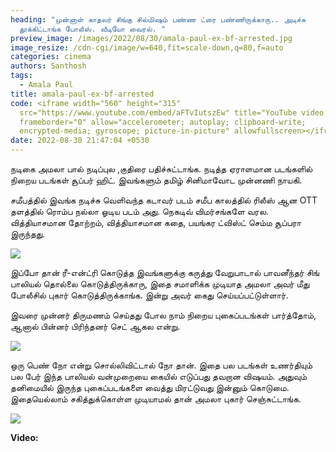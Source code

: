 ```yaml
---
heading: "முன்னாள் காதலர் சிங்கு சில்மிஷம் பண்ண ட்ரை பண்ணிருக்காரு.. அடிச்சு
  தூக்கிட்டாங்க போலீஸ். வீடியோ வைரல். "
preview_image: /images/2022/08/30/amala-paul-ex-bf-arrested.jpg
image_resize: /cdn-cgi/image/w=640,fit=scale-down,q=80,f=auto
categories: cinema
authors: Santhosh
tags:
  - Amala Paul
title: amala-paul-ex-bf-arrested
code: <iframe width="560" height="315"
  src="https://www.youtube.com/embed/aFTvIutszEw" title="YouTube video player"
  frameborder="0" allow="accelerometer; autoplay; clipboard-write;
  encrypted-media; gyroscope; picture-in-picture" allowfullscreen></iframe>
date: 2022-08-30 21:47:04 +0530
---
```

நடிகை அமலா பால் நடிப்புல ,குதிரை பதிச்சுட்டாங்க. நடித்த ஏராளமான படங்களில் நிறைய படங்கள் சூப்பர் ஹிட். இவங்களும் தமிழ் சினிமாவோட முன்னணி நாயகி.

சமீபத்தில் இவங்க நடிச்சு வெளிவந்த  கடாவர் படம் சமீப காலத்தில் ரிலீஸ் ஆன OTT தளத்தில் ரொம்ப நல்லா ஓடிய படம் அது. நெகடிவ் விமர்சங்களே வரல. வித்தியாசமான தோற்றம், வித்தியாசமான கதை, பயங்கர ட்விஸ்ட் செம்ம சூப்பரா இருந்தது.

![](/images/2022/08/30/amala-bf-issue-video-2.jpg)

இப்போ தான் ரீ-என்ட்ரி கொடுத்த இவங்களுக்கு கருத்து வேறுபாடால் பாவனீந்தர் சிங் பாலியல் தொல்லை கொடுத்திருக்காரு, இதை சமாளிக்க முடியாத அமலா அவர் மீது போலீசில் புகார் கொடுத்திருக்காங்க. இன்று அவர் கைது செய்யப்பட்டுள்ளார்.

இவரை முன்னர் திருமணம் செய்தது போல நாம் நிறைய புகைப்படங்கள் பார்த்தோம், ஆனால் பின்னர் பிரிந்தனர் செட் ஆகல என்று.

![](/images/2022/08/30/amala-bf-issue-video.jpg)

ஒரு பெண் நோ என்று சொல்லிவிட்டால் நோ தான். இதை பல படங்கள் உணர்தியும் பல பேர் இந்த பாலியல் வன்முறையை கையில் எடுப்பது தவறான விஷயம். அதுவும் தனிமையில் இருந்த புகைப்படங்களை வைத்து மிரட்டுவது இன்னும் கொடுமை. இதையெல்லாம் சகித்துக்கொள்ள முடியாமல் தான் அமலா புகார் செஞ்சுட்டாங்க.

![](/images/2022/08/30/amala-bf-issue-video-1.jpg)

**Video:**